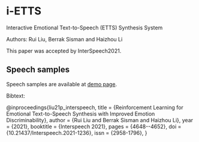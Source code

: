 # i-ETTS
Interactive Emotional Text-to-Speech (ETTS) Synthesis System


Authors: Rui Liu, Berrak Sisman and Haizhou Li

This paper was accepted by InterSpeech2021. 

## Speech samples


Speech samples are available at [demo page](https://ttslr.github.io/i-ETTS/).



Bibtext:

@inproceedings{liu21p_interspeech,
  title     = {Reinforcement Learning for Emotional Text-to-Speech Synthesis with Improved Emotion Discriminability},
  author    = {Rui Liu and Berrak Sisman and Haizhou Li},
  year      = {2021},
  booktitle = {Interspeech 2021},
  pages     = {4648--4652},
  doi       = {10.21437/Interspeech.2021-1236},
  issn      = {2958-1796},
}
